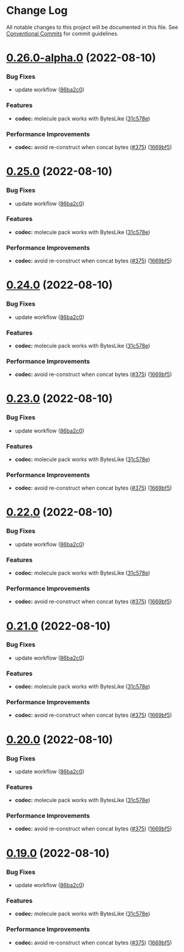 # Change Log

All notable changes to this project will be documented in this file.
See [Conventional Commits](https://conventionalcommits.org) for commit guidelines.

# [0.26.0-alpha.0](https://github.com/zhangyouxin/lumos/compare/v0.18.0...v0.26.0-alpha.0) (2022-08-10)


### Bug Fixes

* update workflow ([86ba2c0](https://github.com/zhangyouxin/lumos/commit/86ba2c0c0e84e9a271aa8cc409a93ad41bb32991))


### Features

* **codec:** molecule pack works with BytesLike ([31c578e](https://github.com/zhangyouxin/lumos/commit/31c578e65f6379437ac123bf1ffbfadb646d8897))


### Performance Improvements

* **codec:** avoid re-construct when concat bytes ([#375](https://github.com/zhangyouxin/lumos/issues/375)) ([1669bf5](https://github.com/zhangyouxin/lumos/commit/1669bf527c2cdaf00686a238149ed54376918afa))





# [0.25.0](https://github.com/zhangyouxin/lumos/compare/v0.18.0...v0.25.0) (2022-08-10)


### Bug Fixes

* update workflow ([86ba2c0](https://github.com/zhangyouxin/lumos/commit/86ba2c0c0e84e9a271aa8cc409a93ad41bb32991))


### Features

* **codec:** molecule pack works with BytesLike ([31c578e](https://github.com/zhangyouxin/lumos/commit/31c578e65f6379437ac123bf1ffbfadb646d8897))


### Performance Improvements

* **codec:** avoid re-construct when concat bytes ([#375](https://github.com/zhangyouxin/lumos/issues/375)) ([1669bf5](https://github.com/zhangyouxin/lumos/commit/1669bf527c2cdaf00686a238149ed54376918afa))





# [0.24.0](https://github.com/zhangyouxin/lumos/compare/v0.18.0...v0.24.0) (2022-08-10)


### Bug Fixes

* update workflow ([86ba2c0](https://github.com/zhangyouxin/lumos/commit/86ba2c0c0e84e9a271aa8cc409a93ad41bb32991))


### Features

* **codec:** molecule pack works with BytesLike ([31c578e](https://github.com/zhangyouxin/lumos/commit/31c578e65f6379437ac123bf1ffbfadb646d8897))


### Performance Improvements

* **codec:** avoid re-construct when concat bytes ([#375](https://github.com/zhangyouxin/lumos/issues/375)) ([1669bf5](https://github.com/zhangyouxin/lumos/commit/1669bf527c2cdaf00686a238149ed54376918afa))





# [0.23.0](https://github.com/zhangyouxin/lumos/compare/v0.18.0...v0.23.0) (2022-08-10)


### Bug Fixes

* update workflow ([86ba2c0](https://github.com/zhangyouxin/lumos/commit/86ba2c0c0e84e9a271aa8cc409a93ad41bb32991))


### Features

* **codec:** molecule pack works with BytesLike ([31c578e](https://github.com/zhangyouxin/lumos/commit/31c578e65f6379437ac123bf1ffbfadb646d8897))


### Performance Improvements

* **codec:** avoid re-construct when concat bytes ([#375](https://github.com/zhangyouxin/lumos/issues/375)) ([1669bf5](https://github.com/zhangyouxin/lumos/commit/1669bf527c2cdaf00686a238149ed54376918afa))





# [0.22.0](https://github.com/zhangyouxin/lumos/compare/v0.18.0...v0.22.0) (2022-08-10)


### Bug Fixes

* update workflow ([86ba2c0](https://github.com/zhangyouxin/lumos/commit/86ba2c0c0e84e9a271aa8cc409a93ad41bb32991))


### Features

* **codec:** molecule pack works with BytesLike ([31c578e](https://github.com/zhangyouxin/lumos/commit/31c578e65f6379437ac123bf1ffbfadb646d8897))


### Performance Improvements

* **codec:** avoid re-construct when concat bytes ([#375](https://github.com/zhangyouxin/lumos/issues/375)) ([1669bf5](https://github.com/zhangyouxin/lumos/commit/1669bf527c2cdaf00686a238149ed54376918afa))





# [0.21.0](https://github.com/zhangyouxin/lumos/compare/v0.18.0...v0.21.0) (2022-08-10)


### Bug Fixes

* update workflow ([86ba2c0](https://github.com/zhangyouxin/lumos/commit/86ba2c0c0e84e9a271aa8cc409a93ad41bb32991))


### Features

* **codec:** molecule pack works with BytesLike ([31c578e](https://github.com/zhangyouxin/lumos/commit/31c578e65f6379437ac123bf1ffbfadb646d8897))


### Performance Improvements

* **codec:** avoid re-construct when concat bytes ([#375](https://github.com/zhangyouxin/lumos/issues/375)) ([1669bf5](https://github.com/zhangyouxin/lumos/commit/1669bf527c2cdaf00686a238149ed54376918afa))





# [0.20.0](https://github.com/zhangyouxin/lumos/compare/v0.18.0...v0.20.0) (2022-08-10)


### Bug Fixes

* update workflow ([86ba2c0](https://github.com/zhangyouxin/lumos/commit/86ba2c0c0e84e9a271aa8cc409a93ad41bb32991))


### Features

* **codec:** molecule pack works with BytesLike ([31c578e](https://github.com/zhangyouxin/lumos/commit/31c578e65f6379437ac123bf1ffbfadb646d8897))


### Performance Improvements

* **codec:** avoid re-construct when concat bytes ([#375](https://github.com/zhangyouxin/lumos/issues/375)) ([1669bf5](https://github.com/zhangyouxin/lumos/commit/1669bf527c2cdaf00686a238149ed54376918afa))





# [0.19.0](https://github.com/zhangyouxin/lumos/compare/v0.18.0...v0.19.0) (2022-08-10)


### Bug Fixes

* update workflow ([86ba2c0](https://github.com/zhangyouxin/lumos/commit/86ba2c0c0e84e9a271aa8cc409a93ad41bb32991))


### Features

* **codec:** molecule pack works with BytesLike ([31c578e](https://github.com/zhangyouxin/lumos/commit/31c578e65f6379437ac123bf1ffbfadb646d8897))


### Performance Improvements

* **codec:** avoid re-construct when concat bytes ([#375](https://github.com/zhangyouxin/lumos/issues/375)) ([1669bf5](https://github.com/zhangyouxin/lumos/commit/1669bf527c2cdaf00686a238149ed54376918afa))
